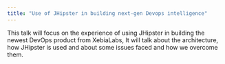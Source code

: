 ```yaml
---
title: "Use of JHipster in building next-gen Devops intelligence"
---
```


This talk will focus on the experience of using JHipster in building the newest DevOps product from XebiaLabs, It will talk about the architecture, how JHipster is used and about some issues faced and how we overcome them.
